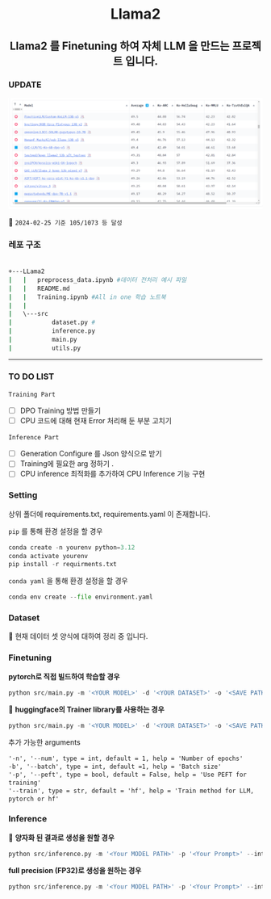 # <div align = center> Llama2 </div>

## <div align = center> Llama2 를 Finetuning 하여 자체 LLM 을 만드는 프로젝트 입니다. </div>

### UPDATE

![image](./imgs/image.png)

🎉 `2024-02-25 기준 105/1073 등 달성`

### 레포 구조

```bash

+---LLama2
|   |   preprocess_data.ipynb #데이터 전처리 예시 파일
|   |   README.md
|   |   Training.ipynb #All in one 학습 노트북
|   |
|   \---src
|           dataset.py #
|           inference.py
|           main.py
|           utils.py

```

---

### TO DO LIST

`Training Part`

- [ ] DPO Training 방법 만들기
- [ ] CPU 코드에 대해 현재 Error 처리해 둔 부분 고치기

`Inference Part`

- [ ] Generation Configure 를 Json 양식으로 받기
- [ ] Training에 필요한 arg 정하기 .
- [ ] CPU inference 최적화를 추가하여 CPU Inference 기능 구현

### Setting

상위 폴더에 requirements.txt, requirements.yaml 이 존재합니다.

`pip` 를 통해 환경 설정을 할 경우

```python
conda create -n yourenv python=3.12
conda activate yourenv
pip install -r requirments.txt
```

`conda yaml` 을 통해 환경 설정을 할 경우

```python
conda env create --file environment.yaml
```

### Dataset

🚧 현재 데이터 셋 양식에 대하여 정리 중 입니다.

### Finetuning

<strong> pytorch로 직접 빌드하여 학습할 경우 </strong>

```python
python src/main.py -m '<YOUR MODEL>' -d '<YOUR DATASET>' -o '<SAVE PATH>' --train 'pytorch' --device 'gpu'
```

🌟 <strong> huggingface의 Trainer library를 사용하는 경우 </strong>

```python
python src/main.py -m '<YOUR MODEL>' -d '<YOUR DATASET>' -o '<SAVE PATH>' -peft '<DO PEFT OR NOT>' --train 'hf' --device 'gpu'
```

추가 가능한 arguments

```
'-n', '--num', type = int, default = 1, help = 'Number of epochs'
-b', '--batch', type = int, default =1, help = 'Batch size'
'-p', '--peft', type = bool, default = False, help = 'Use PEFT for training'
'--train', type = str, default = 'hf', help = 'Train method for LLM, pytorch or hf'
```

### Inference

🌟 <strong> 양자화 된 결과로 생성을 원할 경우 </strong>

```python
python src/inference.py -m '<Your MODEL PATH>' -p '<Your Prompt>' --int4 True --device 'gpu'
```

<strong> full precision (FP32)로 생성을 원하는 경우 </strong>

```python
python src/inference.py -m '<Your MODEL PATH>' -p '<Your Prompt>' --int4 False --device 'gpu'
```
